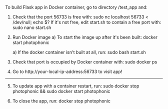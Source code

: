 To build Flask app in Docker container, go to directory /test_app and:

1) Check that the port 56733 is free with:
	sudo nc localhost 56733 < /dev/null; echo $?
   If it's not free, edit start.sh to contain a free port with:
	sudo nano start.sh

2) Run Docker image
	a) To start the image up after it's been built:
		docker start photophonic
	
	a) If the docker container isn't built at all, run:
		sudo bash start.sh

3) Check that port is occupied by Docker container with:
	sudo docker ps

4) Go to  http://your-local-ip-address:56733 to visit app!

-----------------------------------------------------------------------

5) To update app with a container restart, run:
	sudo docker stop photophonic && sudo docker start photophonic

6) To close the app, run:
	docker stop photophonic
